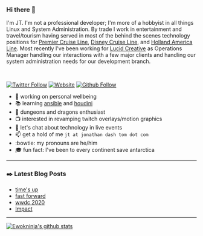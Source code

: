 ### Hi there :wave:

I'm JT. I'm not a professional developer; I'm more of a hobbyist in all things Linux and System Administration. By trade I work in entertainment and travel/tourism having served in most of the behind the scenes technology positions for [Premier Cruise Line][pcl], [Disney Cruise Line][dcl], and [Holland America Line][hal]. Most recently I've been working for [Lucid Creative][lucid] as Operations Manager handling our interactions with a few major clients and handling our system administration needs for our development branch.

<br>

[![Twitter Follow][twitter-icon]][twitter-url] [![Website][website-icon]][website-url] [![Github Follow][github-icon]][github-url]

* :evergreen_tree: working on personal wellbeing
* :books: learning [ansible][ansible] and [houdini][houdini]
* :crown: dungeons and dragons enthusiast
* :tv: interested in revamping twitch overlays/motion graphics
* :speech_balloon: let's chat about technology in live events
* :mailbox: get a hold of me `jt at jonathan dash tom dot com`
* :bowtie: my pronouns are he/him
* :mortar_board: fun fact: I've been to every continent save antarctica

---

### :black_nib: Latest Blog Posts

<!-- BLOG-POST-LIST:START -->
- [time's up](https://jonathan-tom.com/ramblings/2020/9/15/times-up)
- [fast forward](https://jonathan-tom.com/ramblings/2020/7/12/fast-forward)
- [wwdc 2020](https://jonathan-tom.com/ramblings/2020/6/22/wwdc-2020)
- [Impact](https://jonathan-tom.com/ramblings/2020/5/3/impact)
<!-- BLOG-POST-LIST:END -->

---

[![Ewokninja's github stats](https://github-readme-stats.ewokninja.vercel.app//api?username=ewokninja&count_private=true&show_icons=true&theme=dracula)](https://github.com/ewokninja/github-readme-stats)

<!-- link definitions -->

[pcl]:https://en.wikipedia.org/wiki/Premier_Cruise_Line
[dcl]:https://disneycruise.disney.go.com/
[hal]:https://www.hollandamerica.com/
[lucid]:http://lucid.rocks/
[ansible]:https://www.ansible.com/
[houdini]:https://www.sidefx.com/

<!-- links to your social media accounts -->

[website-url]: https://www.jonathan-tom.com
[twitter-url]: https://www.twitter.com/ewokninja
[github-url]: https://www.github.com/ewokninja

<!-- links to social media icons -->

[website-icon]: https://img.shields.io/website?down_message=offline&logo=squarespace&style=for-the-badge&up_message=online&url=https%3A%2F%2Fwww.jonathan-tom.com 
[twitter-icon]: https://img.shields.io/twitter/follow/ewokninja?color=1DA1F2&logo=twitter&style=for-the-badge
[github-icon]: https://img.shields.io/github/followers/ewokninja?color=181717&logo=github&style=for-the-badge
